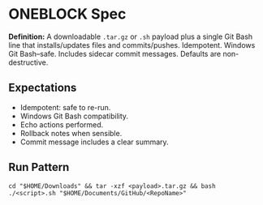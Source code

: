 <!-- status: stub; target: 150+ words -->
<!-- status: stub; target: 150+ words -->
<!-- status: stub; target: 150+ words -->
<!-- status: stub; target: 150+ words -->
# ONEBLOCK Spec
**Definition:** A downloadable `.tar.gz` or `.sh` payload plus a single Git Bash line that installs/updates files and commits/pushes. Idempotent. Windows Git Bash–safe. Includes sidecar commit messages. Defaults are non-destructive.

## Expectations
- Idempotent: safe to re-run.
- Windows Git Bash compatibility.
- Echo actions performed.
- Rollback notes when sensible.
- Commit message includes a clear summary.

## Run Pattern
```
cd "$HOME/Downloads" && tar -xzf <payload>.tar.gz && bash ./<script>.sh "$HOME/Documents/GitHub/<RepoName>"
```





